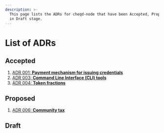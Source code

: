 ```yaml
---
description: >-
  This page lists the ADRs for cheqd-node that have been Accepted, Proposed, or
  in Draft stage.
---
```


# List of ADRs

## Accepted

1. [ADR 001: **Payment mechanism for issuing credentials**](adr-001-payment-mechanism-for-issuing-credentials.md)
2. [ADR 003: **Command Line Interface \(CLI\) tools**](adr-003-cli-tools.md)
3. [ADR 004: **Token fractions**](adr-004-token-fractions.md)

## Proposed

1. [ADR 006: **Community tax**](adr-006-community-tax.md)

## Draft

